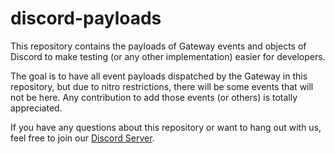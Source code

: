 # discord-payloads

This repository contains the payloads of Gateway events and objects of Discord to make testing (or any other implementation) easier for developers.

The goal is to have all event payloads dispatched by the Gateway in this repository, but due to nitro restrictions,
there will be some events that will not be here. Any contribution to add those events (or others) is totally appreciated.

If you have any questions about this repository or want to hang out with us, feel free to join our [Discord Server](https://discord.gg/2ACeA4Mvug).
